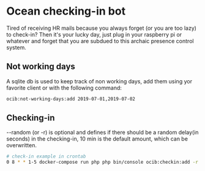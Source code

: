 # Ocean checking-in bot
Tired of receiving HR mails because you always forget (or you are too lazy) to check-in?
Then it's your lucky day, just plug in your raspberry pi or whatever and forget that you are subdued to this archaic presence control system.

## Not working days
A sqlite db is used to keep track of non working days, add them using yor favorite client or with the following command:

```bash
ocib:not-working-days:add 2019-07-01,2019-07-02
```

## Checking-in
--random (or -r) is optional and defines if there should be a random delay(in seconds) in the checking-in, 10 min is the default amount, which can be overwritten.

```bash
# check-in example in crontab
0 8 * * 1-5 docker-compose run php php bin/console ocib:checkin:add -r 600
```
